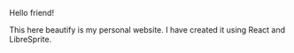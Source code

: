 Hello friend!

This here beautify is my personal website.  I have created it using React and LibreSprite.